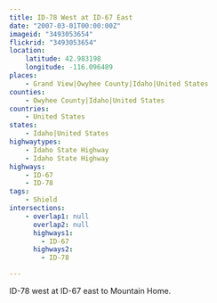 ```yaml
---
title: ID-78 West at ID-67 East
date: "2007-03-01T00:00:00Z"
imageid: "3493053654"
flickrid: "3493053654"
location:
    latitude: 42.983198
    longitude: -116.096489
places:
    - Grand View|Owyhee County|Idaho|United States
counties:
    - Owyhee County|Idaho|United States
countries:
    - United States
states:
    - Idaho|United States
highwaytypes:
    - Idaho State Highway
    - Idaho State Highway
highways:
    - ID-67
    - ID-78
tags:
    - Shield
intersections:
    - overlap1: null
      overlap2: null
      highways1:
        - ID-67
      highways2:
        - ID-78

---
```

ID-78 west at ID-67 east to Mountain Home.